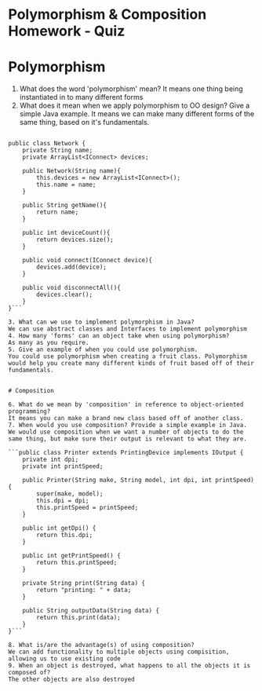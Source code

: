 # Polymorphism & Composition Homework - Quiz

# Polymorphism

1. What does the word 'polymorphism' mean?
It means one thing being instantiated in to many different forms
2. What does it mean when we apply polymorphism to OO design? Give a simple Java example.
It means we can make many different forms of the same thing, based on it's fundamentals. 

```import java.util.*;

public class Network {
    private String name;
    private ArrayList<IConnect> devices;

    public Network(String name){
        this.devices = new ArrayList<IConnect>();
        this.name = name;
    }

    public String getName(){
        return name;
    }

    public int deviceCount(){
        return devices.size();
    }

    public void connect(IConnect device){
        devices.add(device);
    }

    public void disconnectAll(){
        devices.clear();
    }
}```

3. What can we use to implement polymorphism in Java?
We can use abstract classes and Interfaces to implement polymorphism
4. How many 'forms' can an object take when using polymorphism?
As many as you require.
5. Give an example of when you could use polymorphism.
You could use polymorphism when creating a fruit class. Polymorphism would help you create many different kinds of fruit based off of their fundamentals.


# Composition

6. What do we mean by 'composition' in reference to object-oriented programming?
It means you can make a brand new class based off of another class.
7. When would you use composition? Provide a simple example in Java.
We would use composition when we want a number of objects to do the same thing, but make sure their output is relevant to what they are. 

```public class Printer extends PrintingDevice implements IOutput {
    private int dpi;
    private int printSpeed;

    public Printer(String make, String model, int dpi, int printSpeed) {
        super(make, model);
        this.dpi = dpi;
        this.printSpeed = printSpeed;
    }

    public int getDpi() {
        return this.dpi;
    }

    public int getPrintSpeed() {
        return this.printSpeed;
    }

    private String print(String data) {
        return "printing: " + data;
    }

    public String outputData(String data) {
        return this.print(data);
    }
}```

8. What is/are the advantage(s) of using composition?
We can add functionality to multiple objects using compisition, allowing us to use existing code
9. When an object is destroyed, what happens to all the objects it is composed of?
The other objects are also destroyed